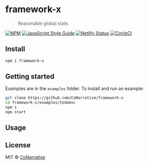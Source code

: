 # framework-x

> Reasonable global state.

[![NPM](https://img.shields.io/npm/v/framework-x.svg)](https://www.npmjs.com/package/framework-x) [![JavaScript Style Guide](https://img.shields.io/badge/code_style-standard-brightgreen.svg)](https://standardjs.com)
[![Netlify Status](https://api.netlify.com/api/v1/badges/204808f0-9975-4e67-9b42-5b4b0907374f/deploy-status)](https://app.netlify.com/sites/vigorous-curie-c09c4e/deploys)
[![CircleCI](https://circleci.com/gh/CoNarrative/framework-x.svg?style=svg&circle-token=b3e15b621e83d2e9d6b2d0eca6aac342a09f766d)](https://circleci.com/gh/CoNarrative/framework-x)


## Install

```bash
npm i framework-x
```

## Getting started

Examples are in the `examples` folder. To install and run an example:

```bash
git clone https://github.com/CoNarrative/framework-x
cd framework-x/examples/todomvc
npm i
npm start
```


## Usage


## License

MIT © [CoNarrative](https://github.com/CoNarrative)
